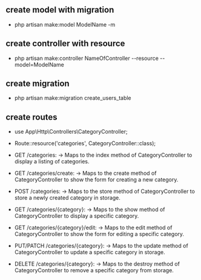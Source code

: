 ## create model with migration

-   php artisan make:model ModelName -m

## create controller with resource

-   php artisan make:controller NameOfController --resource --model=ModelName

## create migration

-   php artisan make:migration create_users_table

## create routes

-   use App\Http\Controllers\CategoryController;
-   Route::resource('categories', CategoryController::class);

-   GET /categories: -> Maps to the index method of CategoryController to display a listing of categories.
-   GET /categories/create: -> Maps to the create method of CategoryController to show the form for creating a new category.
-   POST /categories: -> Maps to the store method of CategoryController to store a newly created category in storage.
-   GET /categories/{category}: -> Maps to the show method of CategoryController to display a specific category.
-   GET /categories/{category}/edit: -> Maps to the edit method of CategoryController to show the form for editing a specific category.
-   PUT/PATCH /categories/{category}: -> Maps to the update method of CategoryController to update a specific category in storage.
-   DELETE /categories/{category}: -> Maps to the destroy method of CategoryController to remove a specific category from storage.
